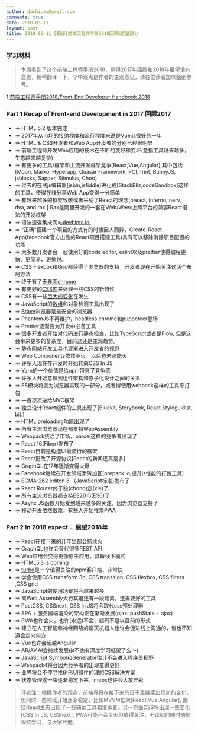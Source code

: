 ```yaml
---
author: dachi.xu@gmail.com
comments: true
date: 2018-03-11
layout: post
title: 2018-03-11 [翻译]前端工程师手册2018回顾&展望部分
---
```


### 学习材料
> 本周看到了这个前端工程师手册2018，觉得2017年回顾和2018年展望很有意思，稍稍翻译一下，个中观点是作者的主观意见，请各位读者加以甄别参考。

1.[前端工程师手册2018/Front-End Developer Handbook 2018](https://frontendmasters.com/books/front-end-handbook/2018/)

### Part 1 Recap of Front-end Development in 2017 回顾2017
+ => HTML 5.2 版本完成
+ => 2017年从市场的接纳程度和流行程度来说是Vue.js很好的一年
+ => HTML & CSS开发者和Web App开发者的分别已经很明显
+ => 前端工程师开发Web应用的技术在不断的变好和变坏(意指工具越来越多，生态越来越复杂)
+ => 有更多的工具/框架和主流开发框架竞争[React,Vue,Angular],其中包括[Moon, Marko, Hyperapp, Quasar Framework, POI, frint, BunnyJS, jsblocks, Sapper, Stimulus, Choo]
+ => 过去的在线js编辑器[jsbin,jsfiddle]进化成[StackBliz,codeSandbox]这样的工具，使得在线分享Web App变得十分简单
+ => 有越来越多的框架致敬或者采纳了React的理念[preact, inferno, nerv, dva, and rax.] Rax是阿里开发的一套在Web/Weex上跨平台的兼容React语法的开发框架
+ => 语法速查集成网站[devhints.io.](https://devhints.io/)
+ => “正确”搭建一个项目的方式有的时候因人而异，Create-React-App(facebook官方出品的React项目搭建工具)具有可以移除消除项目配置的功能
+ => 大多数开发者会一起使用好的code editor, eslint以及prettier使得编程更快、更简易、更愉悦。
+ => CSS Flexbox和Grid都获得了浏览器的支持，开发者现在开始关注这两个布局方法
+ => 终于有了[无界面chrome](https://chromium.googlesource.com/chromium/src/+/lkgr/headless/README.md)
+ => 有更好的[CSS库](https://shoelace.style/)来处理一些CSS的新特性
+ => CSS有一些[巨大的变化](http://ryanogles.by/css/javascript/2017/05/25/the-state-of-css.html)在发生
+ => JavaScript的[数组](https://sdras.github.io/array-explorer/)和对象检测工具出现了
+ => [Brave](https://brave.com/)浏览器是最安全的浏览器
+ => PhantomJS不再维护，headless chrome和puppeteer登场
+ => Prettier逐渐变为开发中必备工具
+ => 很多开发者开始对代码进行静态检查，比如TypeScript或者是Flow, 但是这会带来更多的复杂度，目前这还是主观趋势。
+ => 静态网站开发工具也逐渐进入开发者的视野
+ => Web Components依然不火，以后也未必能火
+ => 许多人现在在开发时开始转向CSS In JS
+ => Yarn的一个价值是给npm带来了竞争感
+ => 许多人开始意识到组件架构和原子化设计之间的关系
+ => ES模块将变为浏览器实现的一部分，或者得使用webpack这样的工具来打包
+ => 一首凉凉送给MVC框架
+ => 独立设计React组件的工具出现了[Bluekit, Storybook, React Styleguidist, bit.]
+ => HTML preloading功能出现了
+ => 所有主流浏览器现在都支持WebAssembly
+ => Webpack统治了市场，parcel这样的竞争者出现了
+ => React 16(Fiber)发布了
+ => React目前是构造UI最流行的框架
+ => React更改了开源协议[React的新闻还真是多]
+ => GraphQL在17年逐渐变得火爆
+ => Facebook继续在开发领域添砖加瓦(prepack.io,提升js性能的打包工具)
+ => ECMA-262 editon 8 （JavaScript标准)发布了
+ => React Router终于稳(chong)定(xie)了
+ => 所有主流浏览器都支持ES2015(ES6)了
+ => Async JS函数开始受到越来越多的关注，因为浏览器支持了
+ => 移动开发依然很难，有些人开始推崇PWA

### Part 2 In 2018 expect... 展望2018年
+ => React在接下来的几年里都会持续火
+ => GraphQL也许会替代很多REST API
+ => Web应用会变得更像原生应用，具备线下模式
+ => HTML5.3 is coming
+ => [turbo](https://medium.com/@ericsimons/introducing-turbo-5x-faster-than-yarn-npm-and-runs-natively-in-browser-cc2c39715403)是一个值得关注的npm客户端，非常快
+ => 学会使用CSS transform 3d, CSS transition, CSS flexbox, CSS filters ,CSS grid
+ => JavaScript的使用场景将会越来越多
+ => 离Web Assembly大行其道还有一段距离，还需要好的工具
+ => PostCSS, CSSnext, CSS in JS将会取代css预处理器
+ => SPA + 服务器端渲染的架构正在渐渐发展(pjax: pushState + ajax)
+ => PWA也许会火，也许(永远)不会，起码不是以目前的形式
+ => 建立在人工智能和神经网络的聊天机器人也许会促进线上沟通的，谁也不知道会走向何方
+ => Vue也许会超越Angular
+ => AR/AV,AI会持续发展(js不也有深度学习框架了么～)
+ => JavaScript Symbol和Generator估计不会进入程序员视野
+ => Webpack4将会因为竞争者的出现变得更好
+ => 业界将会不停寻找树形UI组件的理想CSS解决方案
+ => 状态管理这一块逐渐稳定下来，mobx也许会大放异彩

> 译者注：根据作者的观点，前端界将在接下来的日子里继续出现新的变化，但同时一些领域开始逐渐稳定，比如MVVM框架[React,Vue,Angular], 围绕React生态出现了一些辅助工具和继承者，另一方面CSS将出现一些变化[CSS In JS, CSSnext], PWA可能不会太火但值得关注，无论如何随时随地保持学习，与大家共勉。